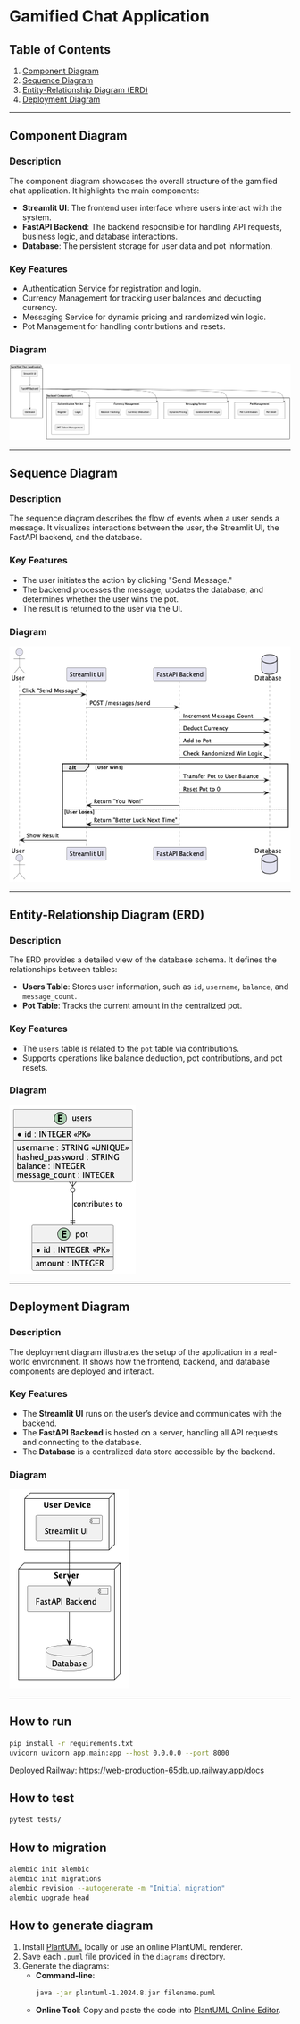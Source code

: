 # Gamified Chat Application

## Table of Contents
1. [Component Diagram](#component-diagram)
2. [Sequence Diagram](#sequence-diagram)
3. [Entity-Relationship Diagram (ERD)](#entity-relationship-diagram-erd)
4. [Deployment Diagram](#deployment-diagram)

---

## Component Diagram

### Description
The component diagram showcases the overall structure of the gamified chat application. It highlights the main components:
- **Streamlit UI**: The frontend user interface where users interact with the system.
- **FastAPI Backend**: The backend responsible for handling API requests, business logic, and database interactions.
- **Database**: The persistent storage for user data and pot information.

### Key Features
- Authentication Service for registration and login.
- Currency Management for tracking user balances and deducting currency.
- Messaging Service for dynamic pricing and randomized win logic.
- Pot Management for handling contributions and resets.

### Diagram
![Component Diagram](diagrams/figures/1.components.png)

---

## Sequence Diagram

### Description
The sequence diagram describes the flow of events when a user sends a message. It visualizes interactions between the user, the Streamlit UI, the FastAPI backend, and the database.

### Key Features
- The user initiates the action by clicking "Send Message."
- The backend processes the message, updates the database, and determines whether the user wins the pot.
- The result is returned to the user via the UI.

### Diagram
![Sequence Diagram](diagrams/figures/2.sequence.png)

---

## Entity-Relationship Diagram (ERD)

### Description
The ERD provides a detailed view of the database schema. It defines the relationships between tables:
- **Users Table**: Stores user information, such as `id`, `username`, `balance`, and `message_count`.
- **Pot Table**: Tracks the current amount in the centralized pot.

### Key Features
- The `users` table is related to the `pot` table via contributions.
- Supports operations like balance deduction, pot contributions, and pot resets.

### Diagram
![Entity-Relationship Diagram](diagrams/figures/3.erd.png)

---

## Deployment Diagram

### Description
The deployment diagram illustrates the setup of the application in a real-world environment. It shows how the frontend, backend, and database components are deployed and interact.

### Key Features
- The **Streamlit UI** runs on the user’s device and communicates with the backend.
- The **FastAPI Backend** is hosted on a server, handling all API requests and connecting to the database.
- The **Database** is a centralized data store accessible by the backend.

### Diagram
![Deployment Diagram](diagrams/figures/4.deployment.png)

---

## How to run
```bash
pip install -r requirements.txt
uvicorn uvicorn app.main:app --host 0.0.0.0 --port 8000
```

Deployed Railway: https://web-production-65db.up.railway.app/docs

## How to test
```bash
pytest tests/
```

## How to migration
```bash
alembic init alembic
alembic init migrations
alembic revision --autogenerate -m "Initial migration"
alembic upgrade head
```

## How to generate diagram
1. Install [PlantUML](https://plantuml.com/) locally or use an online PlantUML renderer.
2. Save each `.puml` file provided in the `diagrams` directory.
3. Generate the diagrams:
   - **Command-line**:
     ```bash
     java -jar plantuml-1.2024.8.jar filename.puml
     ```
   - **Online Tool**: Copy and paste the code into [PlantUML Online Editor](http://www.plantuml.com/plantuml/uml/).